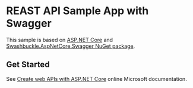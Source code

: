 ﻿REAST API Sample App with Swagger
============

This sample is based on [ASP.NET Core](https://docs.microsoft.com/aspnet/core/) and [Swashbuckle.AspNetCore.Swagger NuGet package](https://www.nuget.org/packages/Swashbuckle.AspNetCore.Swagger/).

## Get Started

See [Create web APIs with ASP.NET Core](https://docs.microsoft.com/en-us/aspnet/core/web-api/?view=aspnetcore-3.1) online Microsoft documentation.
